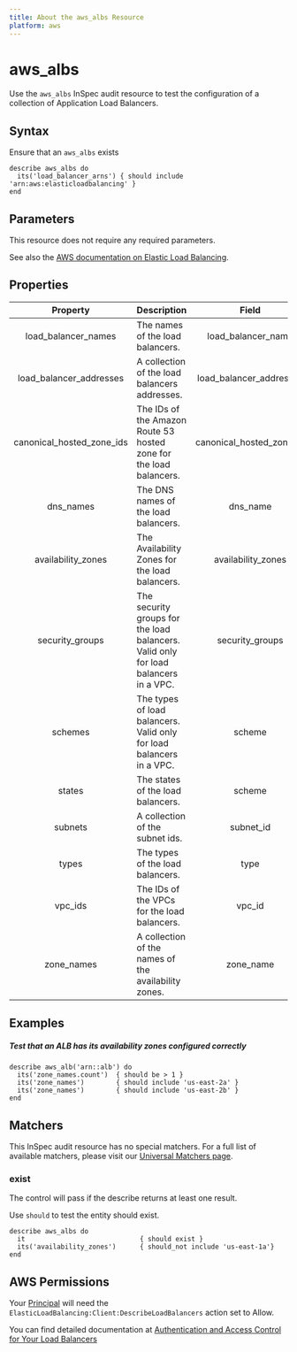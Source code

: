 ```yaml
---
title: About the aws_albs Resource
platform: aws
---
```


# aws_albs

Use the `aws_albs` InSpec audit resource to test the configuration of a collection of Application Load Balancers.

## Syntax

Ensure that an `aws_albs` exists

    describe aws_albs do
      its('load_balancer_arns') { should include 'arn:aws:elasticloadbalancing' }
    end

## Parameters

This resource does not require any required parameters.

See also the [AWS documentation on Elastic Load Balancing](https://docs.aws.amazon.com/elasticloadbalancing/latest/APIReference).

## Properties

| Property  | Description | Field |
| :---: | :--- | :---: |
| load_balancer_names | The names of the load balancers. | load_balancer_name |
| load_balancer_addresses | A collection of the load balancers addresses. | load_balancer_addresses |
| canonical_hosted_zone_ids | The IDs of the Amazon Route 53 hosted zone for the load balancers. | canonical_hosted_zone_id |
| dns_names | The DNS names of the load balancers. | dns_name |
| availability_zones | The Availability Zones for the load balancers. | availability_zones |
| security_groups | The security groups for the load balancers. Valid only for load balancers in a VPC. | security_groups |
| schemes | The types of load balancers. Valid only for load balancers in a VPC. | scheme |
| states | The states of the load balancers. | scheme |
| subnets | A collection of the subnet ids. | subnet_id |
| types | The types of the load balancers. | type |
| vpc_ids | The IDs of the VPCs for the load balancers. | vpc_id |
| zone_names | A collection of the names of the availability zones. | zone_name |

## Examples

##### Test that an ALB has its availability zones configured correctly
    describe aws_alb('arn::alb') do
      its('zone_names.count')  { should be > 1 }
      its('zone_names')        { should include 'us-east-2a' }
      its('zone_names')        { should include 'us-east-2b' }
    end

## Matchers

This InSpec audit resource has no special matchers. For a full list of available matchers, please visit our [Universal Matchers page](https://www.inspec.io/docs/reference/matchers/).

### exist

The control will pass if the describe returns at least one result.

Use `should` to test the entity should exist.

    describe aws_albs do
      it                             { should exist }
      its('availability_zones')      { should_not include 'us-east-1a'}
    end

## AWS Permissions

Your [Principal](https://docs.aws.amazon.com/IAM/latest/UserGuide/intro-structure.html#intro-structure-principal) will need the `ElasticLoadBalancing:Client:DescribeLoadBalancers` action set to Allow.

You can find detailed documentation at [Authentication and Access Control for Your Load Balancers](https://docs.aws.amazon.com/elasticloadbalancing/latest/userguide/load-balancer-authentication-access-control.html)

